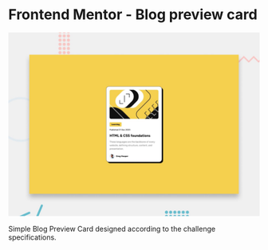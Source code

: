 # Frontend Mentor - Blog preview card

![Design preview for the Blog preview card coding challenge](./preview.jpg)


Simple Blog Preview Card designed according to the challenge specifications.